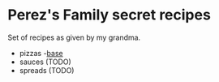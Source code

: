 # Perez's Family secret recipes

Set of recipes as given by my grandma.

- pizzas
  -[base](./pizzas/base.md)
- sauces (TODO)
- spreads (TODO)